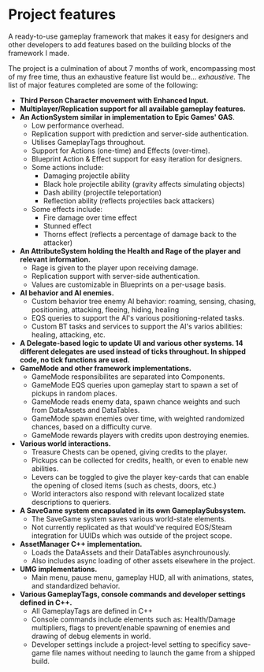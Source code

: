 # **Project features**
A ready-to-use gameplay framework that makes it easy for designers and other developers to add features based on the building blocks of the framework I made.

The project is a culmination of about 7 months of work, encompassing most of my free time, thus an exhaustive feature list would be... *exhaustive.* The list of major features completed are some of the following: 

- **Third Person Character movement with Enhanced Input.**
- **Multiplayer/Replication support for all available gameplay features.**
- **An ActionSystem similar in implementation to Epic Games' GAS**.
   - Low performance overhead.
   - Replication support with prediction and server-side authentication.
   - Utilises GameplayTags throughout.
   - Support for Actions (one-time) and Effects (over-time).
   - Blueprint Action & Effect support for easy iteration for designers.
   - Some actions include:
      - Damaging projectile ability
      - Black hole projectile ability (gravity affects simulating objects)
      - Dash ability (projectile teleportation)
      - Reflection ability (reflects projectiles back attackers)
   - Some effects include:
      - Fire damage over time effect
      - Stunned effect
      - Thorns effect (reflects a percentage of damage back to the attacker)
- **An AttributeSystem holding the Health and Rage of the player and relevant information.**
   - Rage is given to the player upon receiving damage.
   - Replication support with server-side authentication.
   - Values are customizable in Blueprints on a per-usage basis.
- **AI behavior and AI enemies.**
	- Custom behavior tree enemy AI behavior: roaming, sensing, chasing, positioning, attacking, fleeing, hiding, healing
	- EQS queries to support the AI's various positioning-related tasks.
	- Custom BT tasks and services to support the AI's varios abilities: healing, attacking, etc.
- **A Delegate-based logic to update UI and various other systems. 14 different delegates are used instead of ticks throughout. In shipped code, no tick functions are used.**
- **GameMode and other framework implementations.**
	- GameMode responsibilites are separated into Components.
	- GameMode EQS queries upon gameplay start to spawn a set of pickups in random places.
	- GameMode reads enemy data, spawn chance weights and such from DataAssets and DataTables.
	- GameMode spawn enemies over time, with weighted randomized chances, based on a difficulty curve.
	- GameMode rewards players with credits upon destroying enemies.
- **Various world interactions.**
	- Treasure Chests can be opened, giving credits to the player.
	- Pickups can be collected for credits, health, or even to enable new abilities.
	- Levers can be toggled to give the player key-cards that can enable the opening of closed items (such as chests, doors, etc.)
	- World interactors also respond with relevant localized state descriptions to queriers.
- **A SaveGame system encapsulated in its own GameplaySubsystem.**
	- The SaveGame system saves various world-state elements.
	- Not currently replicated as that would've required EOS/Steam integration for UUIDs which was outside of the project scope.
- **AssetManager C++ implementation.**
	- Loads the DataAssets and their DataTables asynchrounously.
	- Also includes async loading of other assets elsewhere in the project.
- **UMG implementations.**
	- Main menu, pause menu, gameplay HUD, all with animations, states, and standardized behavior.
- **Various GameplayTags, console commands and developer settings defined in C++.**
	- All GameplayTags are defined in C++
	- Console commands include elements such as: Health/Damage multipliers, flags to prevent/enable spawning of enemies and drawing of debug elements in world.
	- Developer settings include a project-level setting to specificy save-game file names without needing to launch the game from a shipped build.
